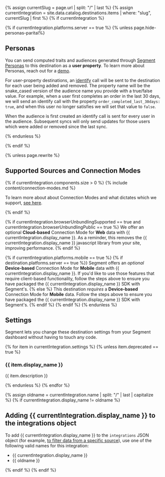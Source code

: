 <!-- in the file we're pulling from the API, "name" corresponds with the path to the yml blob for a specific destination.-->
{% assign currentSlug = page.url | split: "/" | last %}
{% assign currentIntegration = site.data.catalog.destinations.items | where: "slug", currentSlug | first %}
{% if currentIntegration %}

{% if currentIntegration.platforms.server == true %}
{% unless page.hide-personas-parital%}

## Personas

You can send computed traits and audiences generated through [Segment Personas](/docs/personas) to this destination as a **user property**. To learn more about Personas, reach out for a [demo](https://segment.com/contact/demo).

For user-property destinations, an [identify](/docs/connections/spec/identify) call will be sent to the destination for each user being added and removed. The property name will be the snake_cased version of the audience name you provide with a true/false value. For example, when a user first completes an order in the last 30 days, we will send an identify call with the property `order_completed_last_30days: true`, and when this user no longer satisfies we will set that value to `false`.

When the audience is first created an identify call is sent for every user in the audience. Subsequent syncs will only send updates for those users which were added or removed since the last sync.

{% endunless %}

{% endif %}

{% unless page.rewrite %}
## Supported Sources and Connection Modes
{% if currentIntegration.components.size > 0 %}
{% include content/connection-modes.md %}

To learn more about about Connection Modes and what dictates which we support, [see here](https://segment.com/docs/connections/destinations/#connection-modes).

{% endif %}

{% if currentIntegration.browserUnbundlingSupported == true and currentIntegration.browserUnbundlingPublic == true %}
We offer an optional **Cloud-based** Connection Mode for **Web** data with {{ currentIntegration.display_name }}. As a reminder, this removes the {{ currentIntegration.display_name }} javascript library from your site, improving performance.
{% endif %}

{% if currentIntegration.platforms.mobile == true %}
{% if destination.platforms.server == true %}}
Segment offers an *optional* **Device-based** Connection Mode for **Mobile** data with {{ currentIntegration.display_name }}. If you'd like to use those features that require client-based functionality, follow the steps above to ensure you have packaged the {{ currentIntegration.display_name }} SDK with Segment's.
{% else %}
This destination *requires* a **Device-based** Connection Mode for **Mobile** data. Follow the steps above to ensure you have packaged the {{ currentIntegration.display_name }} SDK with Segment's.
{% endif %}
{% endif %}
{% endunless %}

## Settings

Segment lets you change these destination settings from your Segment dashboard without having to touch any code.

{% for item in currentIntegration.settings %}
  {% unless item.deprecated == true %}
### {{ item.display_name }}

{{ item.description }}

  {% endunless %}
{% endfor %}

{% assign oldname = currentIntegration.name | split: "/" | last | capitalize %}
{% if currentIntegration.display_name != oldname %}

## Adding {{ currentIntegration.display_name }} to the integrations object

To add {{ currentIntegration.display_name }} to the `integrations` JSON object (for example, <a href="https://segment.com/docs/guides/general/filtering-data/#filtering-with-the-integrations-object">to filter data from a specific source</a>), use one of the following valid names for this integration:

- {{ currentIntegration.display_name }}
- {{ oldname }}

{% endif %}
{% endif %}
